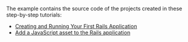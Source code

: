 The example contains the source code of the projects created in these step-by-step tutorials: 

* [Creating and Running Your First Rails Application](https://www.jetbrains.com/help/ruby/create-and-run-your-first-project.html)
* [Add a JavaScript asset to the Rails application](https://www.jetbrains.com/help/ruby/add-a-javascript-asset-to-the-rails-application.html)